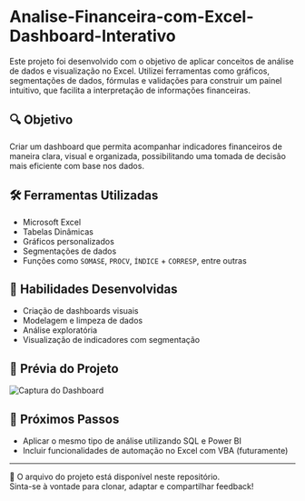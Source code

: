 # Analise-Financeira-com-Excel-Dashboard-Interativo

Este projeto foi desenvolvido com o objetivo de aplicar conceitos de análise de dados e visualização no Excel. Utilizei ferramentas como gráficos, segmentações de dados, fórmulas e validações para construir um painel intuitivo, que facilita a interpretação de informações financeiras.

## 🔍 Objetivo
Criar um dashboard que permita acompanhar indicadores financeiros de maneira clara, visual e organizada, possibilitando uma tomada de decisão mais eficiente com base nos dados.

## 🛠 Ferramentas Utilizadas
- Microsoft Excel
- Tabelas Dinâmicas
- Gráficos personalizados
- Segmentações de dados
- Funções como `SOMASE`, `PROCV`, `ÍNDICE` + `CORRESP`, entre outras

## 🧠 Habilidades Desenvolvidas
- Criação de dashboards visuais
- Modelagem e limpeza de dados
- Análise exploratória
- Visualização de indicadores com segmentação

## 📸 Prévia do Projeto
![Captura do Dashboard](./imagens/captura_dashboard.png)

## 🚀 Próximos Passos
- Aplicar o mesmo tipo de análise utilizando SQL e Power BI
- Incluir funcionalidades de automação no Excel com VBA (futuramente)

---

📁 O arquivo do projeto está disponível neste repositório.  
Sinta-se à vontade para clonar, adaptar e compartilhar feedback!
